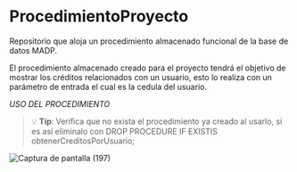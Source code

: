 # ProcedimientoProyecto
Repositorio que aloja un procedimiento almacenado funcional de la base de datos MADP.


El procedimiento almacenado creado para el proyecto tendrá el objetivo de mostrar los créditos relacionados con un usuario, esto lo realiza con un parámetro de entrada el cual es la cedula del usuario. 

*USO DEL PROCEDIMIENTO*
> 💡 **Tip**: Verifica que no exista el procedimiento ya creado al usarlo, si es así eliminalo con DROP PROCEDURE IF EXISTIS obtenerCreditosPorUsuario; 


![Captura de pantalla (197)](https://github.com/user-attachments/assets/3fc86e83-9665-4957-9825-2ca0fe1ec8c6)
